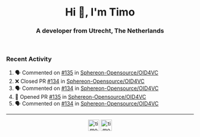 <h1 align="center">Hi 👋, I'm Timo</h1>
<h3 align="center">A developer from Utrecht, The Netherlands</h3>
<br/>
<!-- https://github.com/rahuldkjain/github-profile-readme-generator --!>

<!--  <p align="left"><img src="https://github-readme-stats.vercel.app/api?username=timoglastra&show_icons=true&count_private=true&" alt="timoglastra" /></p> --!>

<!--
Github language stats
<p align="left"><img src="https://github-readme-stats.vercel.app/api/top-langs/?username=timoglastra&layout=compact" alt="timoglastra" /><p>
-->

<!-- Codestats language stats -->
<!-- <p align="left"><img src="https://codestats-readme.vercel.app/api/top-langs/?username=timoglastra&layout=compact&language_count=12" alt="timoglastra" /><p>    --!>
  
<h3>Recent Activity</h3>

<!--START_SECTION:activity-->
1. 🗣 Commented on [#135](https://github.com/Sphereon-Opensource/OID4VC/pull/135#issuecomment-2260263210) in [Sphereon-Opensource/OID4VC](https://github.com/Sphereon-Opensource/OID4VC)
2. ❌ Closed PR [#134](https://github.com/Sphereon-Opensource/OID4VC/pull/134) in [Sphereon-Opensource/OID4VC](https://github.com/Sphereon-Opensource/OID4VC)
3. 🗣 Commented on [#134](https://github.com/Sphereon-Opensource/OID4VC/pull/134#issuecomment-2260262713) in [Sphereon-Opensource/OID4VC](https://github.com/Sphereon-Opensource/OID4VC)
4. 💪 Opened PR [#135](https://github.com/Sphereon-Opensource/OID4VC/pull/135) in [Sphereon-Opensource/OID4VC](https://github.com/Sphereon-Opensource/OID4VC)
5. 🗣 Commented on [#134](https://github.com/Sphereon-Opensource/OID4VC/pull/134#issuecomment-2260231732) in [Sphereon-Opensource/OID4VC](https://github.com/Sphereon-Opensource/OID4VC)
<!--END_SECTION:activity-->

---

<p align="center">
<a href="https://twitter.com/timoglastra" target="blank"><img align="center" src="https://cdn.jsdelivr.net/npm/simple-icons@3.0.1/icons/twitter.svg" alt="timoglastra" height="30" width="30" /></a>
<a href="https://linkedin.com/in/timoglastra" target="blank"><img align="center" src="https://cdn.jsdelivr.net/npm/simple-icons@3.0.1/icons/linkedin.svg" alt="timoglastra" height="30" width="30" /></a>
</p>



